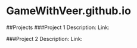 # GameWithVeer.github.io

##Projects
###Project 1
Description:
Link:

###Project 2
Description:
Link:

